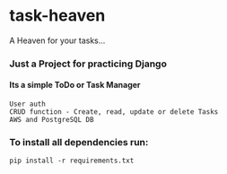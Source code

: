 # task-heaven

A Heaven for your tasks...

### Just a Project for practicing Django

#### Its a simple ToDo or Task Manager

```
User auth
CRUD function - Create, read, update or delete Tasks
AWS and PostgreSQL DB
```

### To install all dependencies run:
```
pip install -r requirements.txt
```
